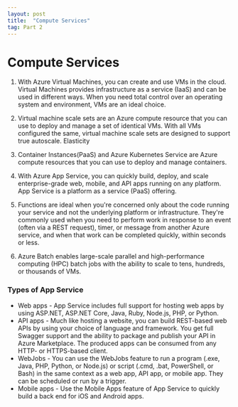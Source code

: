 ```yaml
---
layout: post
title:  "Compute Services"
tag: Part 2
---
```



# Compute Services

1. With Azure Virtual Machines, you can create and use VMs in the cloud. Virtual Machines provides infrastructure as a service (IaaS) and can be used in different ways. When you need total control over an operating system and environment, VMs are an ideal choice. 

2. Virtual machine scale sets are an Azure compute resource that you can use to deploy and manage a set of identical VMs. With all VMs configured the same, virtual machine scale sets are designed to support true autoscale. Elasticity

3. Container Instances(PaaS) and Azure Kubernetes Service are Azure compute resources that you can use to deploy and manage containers. 

4. With Azure App Service, you can quickly build, deploy, and scale enterprise-grade web, mobile, and API apps running on any platform. App Service is a platform as a service (PaaS) offering.

5. Functions are ideal when you're concerned only about the code running your service and not the underlying platform or infrastructure. They're commonly used when you need to perform work in response to an event (often via a REST request), timer, or message from another Azure service, and when that work can be completed quickly, within seconds or less.

6. Azure Batch enables large-scale parallel and high-performance computing (HPC) batch jobs with the ability to scale to tens, hundreds, or thousands of VMs.

### Types of App Service

* Web apps - App Service includes full support for hosting web apps by using ASP.NET, ASP.NET Core, Java, Ruby, Node.js, PHP, or Python.
* API apps - Much like hosting a website, you can build REST-based web APIs by using your choice of language and framework. You get full Swagger support and the ability to package and publish your API in Azure Marketplace. The produced apps can be consumed from any HTTP- or HTTPS-based client.
* WebJobs - You can use the WebJobs feature to run a program (.exe, Java, PHP, Python, or Node.js) or script (.cmd, .bat, PowerShell, or Bash) in the same context as a web app, API app, or mobile app. They can be scheduled or run by a trigger.
* Mobile apps - Use the Mobile Apps feature of App Service to quickly build a back end for iOS and Android apps. 

